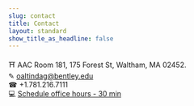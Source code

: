 ```yaml
---
slug: contact
title: Contact
layout: standard
show_title_as_headline: false
---
```




&#9961; AAC Room 181, 175 Forest St, Waltham, MA 02452.    
&#9998; oaltindag@bentley.edu    
&#9742; +1.781.216.7111   
💻 [Schedule office hours - 30 min](https://calendly.com/ronuraltindag/office-hours)